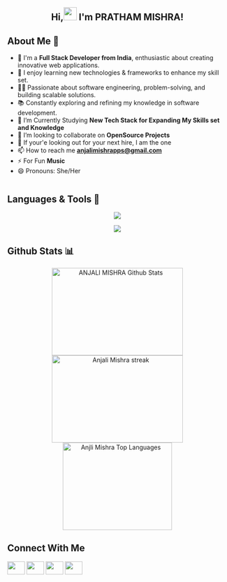 <h2 align="center">Hi,<img src="https://raw.githubusercontent.com/MartinHeinz/MartinHeinz/master/wave.gif" width="30px"> I'm PRATHAM MISHRA!</a></h2>


<h2> About Me 🚀 </h2>

- 💼 I'm a **Full Stack Developer from India**, enthusiastic about creating innovative web applications.
- 📖 I enjoy learning new technologies & frameworks to enhance my skill set.
- 👨‍💻 Passionate about software engineering, problem-solving, and building scalable solutions.
- 📚 Constantly exploring and refining my knowledge in software development.
- 📘 I’m Currently Studying **New Tech Stack for Expanding My Skills set and Knowledge**
- 👯 I’m looking to collaborate on **OpenSource Projects**
- 🦝 If your'e looking out for your next hire, I am the one
- 📫 How to reach me **anjalimishrapps@gmail.com**
- ⚡ For Fun **Music**
- 😄 Pronouns: She/Her
  
<p align="center"> <img src="https://github-trophies.vercel.app/?username=ANJIIIII" alt="" style="display:flex;width:200,height:200"/</p>

<h2> Languages & Tools 🔨</h2>
<p align="center">
  <img src="https://skillicons.dev/icons?i=c,cpp,html,css,js,bootstrap,mongodb,express,react,nodejs,git,github" />
</p>
<p align="center">
  <img src="https://skillicons.dev/icons?i=ts,tailwind,npm,cloudflare,vscode,materialui,vite,postman" />
</p>

<h2> Github Stats 📊</h2>
<div style="flex" align="center">
  <img alt="ANJALI MISHRA Github Stats" src="https://github-readme-stats.vercel.app/api?username=ANJIIIII&show_icons=true&count_private=true&theme=react&hide_border=true&bg_color=0D1117" width="300" height="200"/>
  <img alt="Anjali Mishra streak" src="https://github-readme-streak-stats.herokuapp.com/?user=ANJIIIII&theme=black-ice&hide_border=true&stroke=0000&background=060A0CD0" width="300" height="200"/>
  <img alt="Anjli Mishra Top Languages" src="https://github-readme-stats.vercel.app/api/top-langs/?username=ANJIIIII&langs_count=8&count_private=true&layout=compact&theme=react&hide_border=true&bg_color=0D1117" width="250" height="200"/>
</div>

<h2> Connect With Me</h2>
<p align="left">
<a href="https://www.linkedin.com/in/anjali-mishra-60a641224/" target="blank"><img align="center" src="https://raw.githubusercontent.com/rahuldkjain/github-profile-readme-generator/master/src/images/icons/Social/linked-in-alt.svg" alt="" height="30" width="40" /></a>
<a href="https://leetcode.com/u/nance_001/" target="blank"><img align="center" src="https://raw.githubusercontent.com/rahuldkjain/github-profile-readme-generator/master/src/images/icons/Social/leet-code.svg" alt="" height="30" width="40" /></a>
<a href="https://www.codechef.com/users/nance_001" target="blank"><img align="center" src="https://user-images.githubusercontent.com/97956667/189064074-96cb1508-075e-484c-b067-ee06b3cb8dca.png" alt="" height="30" width="40" /></a>
  <a href="https://www.instagram.com/__anjiiii_.003/" target="blank"><img align="center" src="https://raw.githubusercontent.com/rahuldkjain/github-profile-readme-generator/master/src/images/icons/Social/instagram.svg" alt="" height="30" width="40" /></a>
</p>
